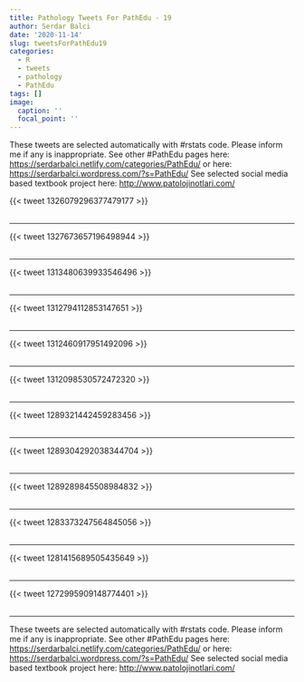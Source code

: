 ```yaml
---
title: Pathology Tweets For PathEdu - 19
author: Serdar Balci
date: '2020-11-14'
slug: tweetsForPathEdu19
categories:
  - R
  - tweets
  - pathology
  - PathEdu
tags: []
image:
  caption: ''
  focal_point: ''
---
```



These tweets are selected automatically with #rstats code. Please inform me if any is inappropriate.
See other #PathEdu pages here: https://serdarbalci.netlify.com/categories/PathEdu/  or here: https://serdarbalci.wordpress.com/?s=PathEdu/ 
See selected social media based textbook project here: http://www.patolojinotlari.com/

{{< tweet 1326079296377479177 >}}
<br>
<br>
<hr>
{{< tweet 1327673657196498944 >}}
<br>
<br>
<hr>
{{< tweet 1313480639933546496 >}}
<br>
<br>
<hr>
{{< tweet 1312794112853147651 >}}
<br>
<br>
<hr>
{{< tweet 1312460917951492096 >}}
<br>
<br>
<hr>
{{< tweet 1312098530572472320 >}}
<br>
<br>
<hr>
{{< tweet 1289321442459283456 >}}
<br>
<br>
<hr>
{{< tweet 1289304292038344704 >}}
<br>
<br>
<hr>
{{< tweet 1289289845508984832 >}}
<br>
<br>
<hr>
{{< tweet 1283373247564845056 >}}
<br>
<br>
<hr>
{{< tweet 1281415689505435649 >}}
<br>
<br>
<hr>
{{< tweet 1272995909148774401 >}}
<br>
<br>
<hr>


These tweets are selected automatically with #rstats code. Please inform me if any is inappropriate.
See other #PathEdu pages here: https://serdarbalci.netlify.com/categories/PathEdu/  or here: https://serdarbalci.wordpress.com/?s=PathEdu/ 
See selected social media based textbook project here: http://www.patolojinotlari.com/
